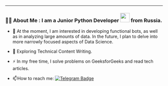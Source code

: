 
---
### :man_technologist: About Me : I am a Junior Python Developer <img src="https://media.giphy.com/media/WUlplcMpOCEmTGBtBW/giphy.gif" width="30"> from Russia.
- :telescope: At the moment, I am interested in developing functional bots, as well as in analyzing large amounts of data. In the future, I plan to delve into more narrowly focused aspects of Data Science.

- :seedling: Exploring Technical Content Writing.

- :zap: In my free time, I solve problems on GeeksforGeeks and read tech articles.

- :mailbox:How to reach me: [![Telegram Badge](https://img.shields.io/badge/-GamesBro-blue?style=flat&logo=Telegram&logoColor=white)](https://t.me/Petrovyach)

